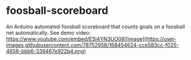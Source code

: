# foosball-scoreboard
An Arduino automated foosball scoreboard that counts goals on a foosball net automatically. See demo video: https://www.youtube.com/embed/ESi4YN3UO08![image](https://user-images.githubusercontent.com/78752958/168454624-cce583cc-f025-4658-bbb6-339467e922b4.png)

